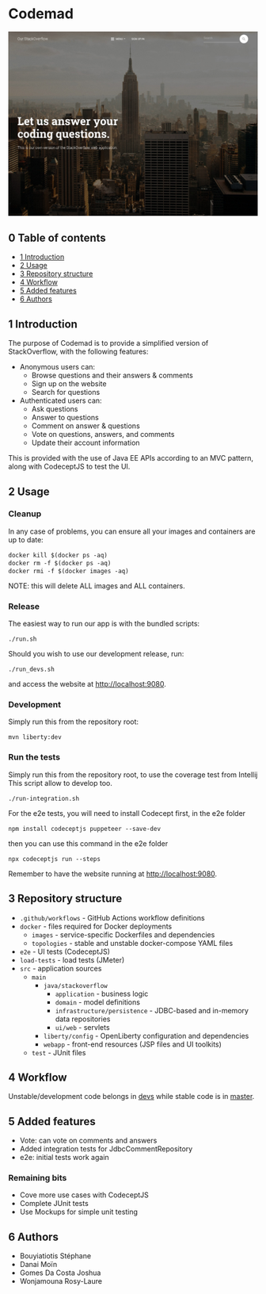 # Codemad

![](img/homepage.jpg)

## 0 Table of contents

- [1 Introduction](#1-introduction)
- [2 Usage](#2-usage)
- [3 Repository structure](#3-repository-structure)
- [4 Workflow](#4-workflow)
- [5 Added features](#5-added-features)
- [6 Authors](#6-authors)

## 1 Introduction

The purpose of Codemad is to provide a simplified version of StackOverflow, with the following features:

- Anonymous users can:
  - Browse questions and their answers & comments
  - Sign up on the website
  - Search for questions
- Authenticated users can:
  - Ask questions
  - Answer to questions
  - Comment on answer & questions
  - Vote on questions, answers, and comments
  - Update their account information

This is provided with the use of Java EE APIs according to an MVC pattern, along with CodeceptJS to test the UI.

## 2 Usage

### Cleanup

In any case of problems, you can ensure all your images and containers are up to date:

```
docker kill $(docker ps -aq)
docker rm -f $(docker ps -aq)
docker rmi -f $(docker images -aq)
```

NOTE: this will delete ALL images and ALL containers.

### Release

The easiest way to run our app is with the bundled scripts:

```
./run.sh
```

Should you wish to use our development release, run:

```
./run_devs.sh
```

and access the website at [http://localhost:9080](http://localhost:9080).

### Development

Simply run this from the repository root:

```
mvn liberty:dev
```

### Run the tests

Simply run this from the repository root, to use the coverage test from Intellij
This script allow to develop too.

```
./run-integration.sh
```

For the e2e tests, you will need to install Codecept first, in the e2e folder
```
npm install codeceptjs puppeteer --save-dev
```
then you can use this command in the e2e folder
```
npx codeceptjs run --steps
```

Remember to have the website running at [http://localhost:9080](http://localhost:9080).

## 3 Repository structure

- `.github/workflows` - GitHub Actions workflow definitions
- `docker` - files required for Docker deployments
  - `images` - service-specific Dockerfiles and dependencies
  - `topologies` - stable and unstable docker-compose YAML files
- `e2e` - UI tests (CodeceptJS)
- `load-tests` - load tests (JMeter)
- `src` - application sources
  - `main`
    - `java/stackoverflow`
      - `application` - business logic
      - `domain` - model definitions
      - `infrastructure/persistence` - JDBC-based and in-memory data repositories
      - `ui/web` - servlets
    - `liberty/config` - OpenLiberty configuration and dependencies
    - `webapp` - front-end resources (JSP files and UI toolkits)
  - `test` - JUnit files

## 4 Workflow

Unstable/development code belongs in [devs](https://github.com/AMT-Long-Du-Zboub/amt-project-1/tree/devs) while stable code is in [master](https://github.com/AMT-Long-Du-Zboub/amt-project-1/tree/master).

## 5 Added features

- Vote: can vote on comments and answers
- Added integration tests for JdbcCommentRepository
- e2e: initial tests work again

### Remaining bits

- Cove more use cases with CodeceptJS
- Complete JUnit tests
- Use Mockups for simple unit testing

## 6 Authors

* Bouyiatiotis Stéphane
* Danai Moïn
* Gomes Da Costa Joshua
* Wonjamouna Rosy-Laure
